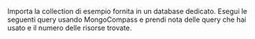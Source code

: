<!--! QUERY DI MONGO DB -->

Importa la collection di esempio fornita in un database dedicato. Esegui le seguenti query usando MongoCompass e prendi nota delle query che hai usato e il numero delle risorse trovate.

<!--* 1. Trova tutte le risorse con il dato isActive corrispondente a true; -->

<!--* 2. Trova tutte le risorse con il dato age maggiore di 26; -->

<!--* 3. Trova tutte le risorse con il dato age maggiore di 26 e minore o uguale a 30: -->

<!--* 4. Trova tutte le risorse con il dato eyes che sia brown o blue; -->

<!--* 5. Trova tutte le risorse che non presentano il dato eyes uguale a green; -->

<!--* 6. Trova tutte le risorse che non presentano il dato eyes uguale a green e neanche blue; -->

<!--* 7. Trova tutte le risorse con il dato company uguale a "FITCORE" e ritorna solo l'email; -->
